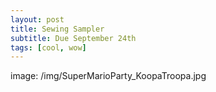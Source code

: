 ```yaml
---
layout: post
title: Sewing Sampler
subtitle: Due September 24th
tags: [cool, wow]
---
```


image: /img/SuperMarioParty_KoopaTroopa.jpg
